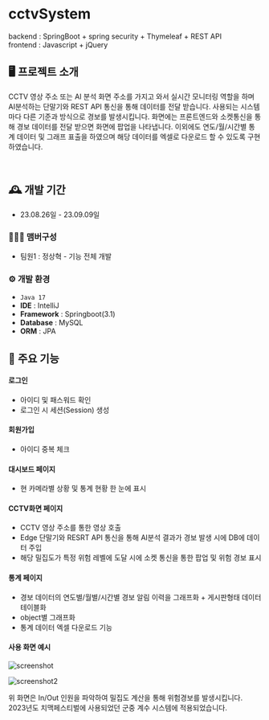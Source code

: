 # cctvSystem
backend : SpringBoot + spring security + Thymeleaf + REST API
<br>
frontend : Javascript + jQuery

## 🖥️ 프로젝트 소개
CCTV 영상 주소 또는 AI 분석 화면 주소를 가지고 와서 실시간 모니터링 역할을 하며 AI분석하는 단말기와 REST API 통신을 통해 데이터를 전달 받습니다.
사용되는 시스템마다 다른 기준과 방식으로 경보를 발생시킵니다. 화면에는 프론트엔드와 소켓통신을 통해 경보 데이터를 전달 받으면 화면에 팝업을 나타냅니다.
이외에도 연도/월/시간별 통계 데이터 및 그래프 표출을 하였으며 해당 데이터를 엑셀로 다운로드 할 수 있도록 구현하였습니다.

<br>

## 🕰️ 개발 기간
* 23.08.26일 - 23.09.09일

### 🧑‍🤝‍🧑 맴버구성
 - 팀원1 : 정상혁 - 기능 전체 개발

### ⚙️ 개발 환경
- `Java 17`
- **IDE** : IntelliJ
- **Framework** : Springboot(3.1)
- **Database** : MySQL
- **ORM** : JPA

## 📌 주요 기능
#### 로그인
- 아이디 및 패스워드 확인
- 로그인 시 세션(Session) 생성
#### 회원가입
- 아이디 중복 체크
#### 대시보드 페이지
- 현 카메라별 상황 및 통계 현황 한 눈에 표시
#### CCTV화면 페이지
- CCTV 영상 주소를 통한 영상 호출
- Edge 단말기와 RESRT API 통신을 통해 AI분석 결과가 경보 발생 시에 DB에 데이터 주입
- 해당 밀집도가 특정 위험 레벨에 도달 시에 소켓 통신을 통한 팝업 및 위험 경보 표시
#### 통계 페이지
- 경보 데이터의 연도별/월별/시간별 경보 알림 이력을 그래프화 + 게시판형태 데이터 테이블화
- object별 그래프화
- 통계 데이터 엑셀 다운로드 기능
#### 사용 화면 예시
![screenshot](https://github.com/tophyuk/cctvSystem/assets/89001300/bc478e6f-e267-4afd-b7da-97c8a2bae0b0)

![screenshot2](https://github.com/tophyuk/cctvSystem/assets/89001300/af09604f-8e93-4082-9b2a-86d133def51b)

위 화면은 In/Out 인원을 파악하여 밀집도 계산을 통해 위험경보를 발생시킵니다.
2023년도 치맥페스티벌에 사용되었던 군중 계수 시스템에 적용되었습니다.
